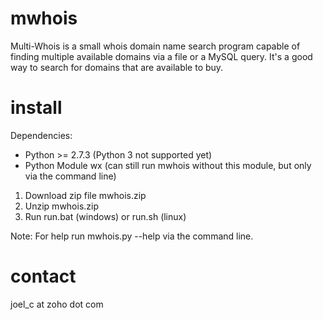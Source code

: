 mwhois
==================

Multi-Whois is a small whois domain name search program capable of finding multiple available domains via a file or a MySQL query. It's a good way to search for domains that are available to buy.

install 
==================

Dependencies:
* Python >= 2.7.3 (Python 3 not supported yet)
* Python Module wx (can still run mwhois without this module, but only via the command line)

1. Download zip file mwhois.zip 
2. Unzip mwhois.zip 
3. Run run.bat (windows) or run.sh (linux)

Note: For help run mwhois.py --help via the command line. 

contact
==================

joel_c at zoho dot com
